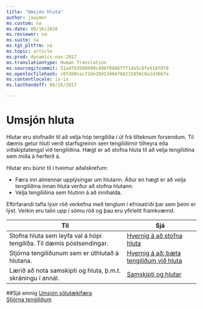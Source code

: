 ```yaml
---
title: "Umsjón hluta"
author: jswymer
ms.custom: na
ms.date: 09/16/2016
ms.reviewer: na
ms.suite: na
ms.tgt_pltfrm: na
ms.topic: article
ms.prod: dynamics-nav-2017
ms.translationtype: Human Translation
ms.sourcegitcommit: 51adfb3588099c496f0946ff71da5c6fe518f070
ms.openlocfilehash: c0fd50cac72de28d13d04784231050c0a1d3667a
ms.contentlocale: is-is
ms.lasthandoff: 06/26/2017

---
```

# <a name="manage-segments"></a>Umsjón hluta
Hlutar eru stofnaðir til að velja hóp tengiliða í út frá tilteknum forsendum. Til dæmis getur hluti verið starfsgreinin sem tengiliðirnir tilheyra eða viðskiptatengsl við tengiliðina. Hægt er að stofna hluta til að velja tengiliðina sem miða á herferð á.

Hlutar eru búnir til í tveimur aðalskrefum:

* Færa inn almennar upplýsingar um hlutann. Áður en hægt er að velja tengiliðina innan hluta verður að stofna hlutann.
* Velja tengiliðina sem hlutinn á að innihalda.

Eftirfarandi tafla lýsir röð verkefna með tenglum í efnisatriði þar sem þeim er lýst. Verkin eru talin upp í sömu röð og þau eru yfirleitt framkvæmd.

|Til |Sjá |
|---|----|
|Stofna hluta sem leyfa val á hópi tengiliða. Til dæmis póstsendingar.|[Hvernig á að stofna hluta](marketing-how-create-segment.md)|
|Stjórna tengiliðunum sem er úthlutað á hlutana.|[Hvernig á að: bæta tengiliðum við hluta](marketing-add-contact-segment.md)|
|Lærið að nota samskipti og hluta, þ.m.t. skráningu í annál.|[Samskipti og hlutar](marketing-interaction-segments.md)|

##<a name="see-also"></a>Sjá einnig
[Umsjón sölutækifæra](marketing-manage-sales-opportunities.md)  
[Stjórna tengiliðum](marketing-contacts.md)

